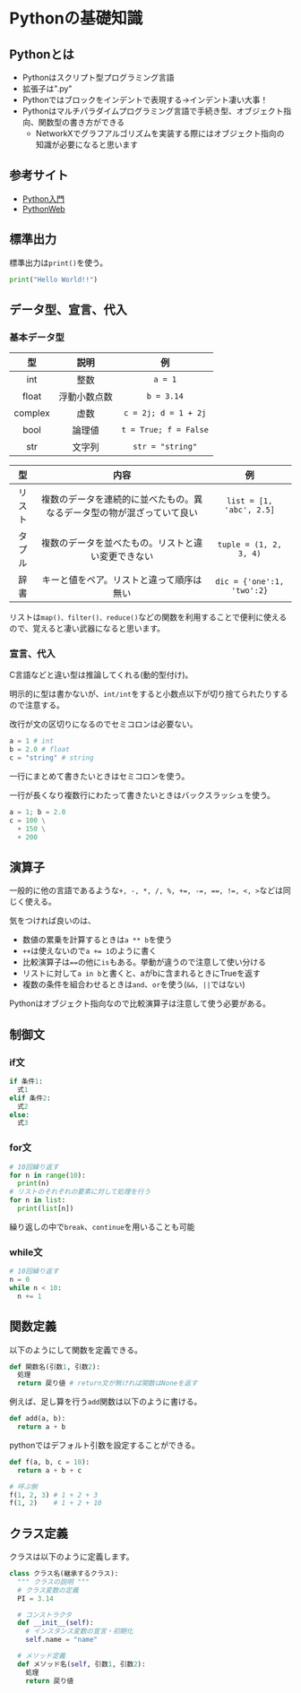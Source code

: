 Pythonの基礎知識
===========

## Pythonとは

- Pythonはスクリプト型プログラミング言語
- 拡張子は".py"
- Pythonではブロックをインデントで表現する→インデント凄い大事！
- Pythonはマルチパラダイムプログラミング言語で手続き型、オブジェクト指向、関数型の書き方ができる
  - NetworkXでグラフアルゴリズムを実装する際にはオブジェクト指向の知識が必要になると思います

## 参考サイト

- [Python入門](http://www.tohoho-web.com/python/index.html)
- [PythonWeb](http://www.pythonweb.jp/tutorial/)

## 標準出力

標準出力は```print()```を使う。

```py
print("Hello World!!")
```

## データ型、宣言、代入

### 基本データ型

|型|説明|例|
|:--:|:--:|:--:|
|int|整数|```a = 1```|
|float|浮動小数点数|```b = 3.14```|
|complex|虚数|```c = 2j; d = 1 + 2j```|
|bool|論理値|```t = True; f = False```|
|str|文字列|```str = "string"```|

|型|内容|例|
|:--:|:--:|:--:|
|リスト|複数のデータを連続的に並べたもの。異なるデータ型の物が混ざっていて良い|```list = [1, 'abc', 2.5]```|
|タプル|複数のデータを並べたもの。リストと違い変更できない|```tuple = (1, 2, 3, 4)```|
|辞書|キーと値をペア。リストと違って順序は無い|```dic = {'one':1, 'two':2}```|

リストは```map()、filter()、reduce()```などの関数を利用することで便利に使えるので、覚えると凄い武器になると思います。

### 宣言、代入

C言語などと違い型は推論してくれる(動的型付け)。

明示的に型は書かないが、```int/int```をすると小数点以下が切り捨てられたりするので注意する。

改行が文の区切りになるのでセミコロンは必要ない。

```py
a = 1 # int
b = 2.0 # float
c = "string" # string
```

一行にまとめて書きたいときはセミコロンを使う。

一行が長くなり複数行にわたって書きたいときはバックスラッシュを使う。

```py
a = 1; b = 2.0
c = 100 \
  + 150 \
  + 200
```

## 演算子

一般的に他の言語であるような```+, -, *, /, %, +=, -=, ==, !=, <, >```などは同じく使える。

気をつければ良いのは、
- 数値の累乗を計算するときは```a ** b```を使う
- ```++```は使えないので```a += 1```のように書く
- 比較演算子は```==```の他に```is```もある。挙動が違うので注意して使い分ける
- リストに対して```a in b```と書くと、aがbに含まれるときにTrueを返す
- 複数の条件を組合わせるときは```and```、```or```を使う(```&&, ||```ではない)

Pythonはオブジェクト指向なので比較演算子は注意して使う必要がある。

## 制御文

### if文

```py
if 条件1:
  式1
elif 条件2:
  式2
else:
  式3
```

### for文

```py
# 10回繰り返す
for n in range(10):
  print(n)
# リストのそれぞれの要素に対して処理を行う
for n in list:
  print(list[n])
```

繰り返しの中で```break```、```continue```を用いることも可能

### while文

```py
# 10回繰り返す
n = 0
while n < 10:
  n += 1
```

## 関数定義

以下のようにして関数を定義できる。

```py
def 関数名(引数1, 引数2):
  処理
  return 戻り値 # return文が無ければ関数はNoneを返す
```

例えば、足し算を行う```add```関数は以下のように書ける。

```py
def add(a, b):
  return a + b
```

pythonではデフォルト引数を設定することができる。

```py
def f(a, b, c = 10):
  return a + b + c

# 呼ぶ側
f(1, 2, 3) # 1 + 2 + 3
f(1, 2)    # 1 + 2 + 10
```

## クラス定義

クラスは以下のように定義します。

```py
class クラス名(継承するクラス):
  """ クラスの説明 """
  # クラス変数の定義
  PI = 3.14

  # コンストラクタ
  def __init__(self):
    # インスタンス変数の宣言・初期化
    self.name = "name"

  # メソッド定義
  def メソッド名(self, 引数1, 引数2):
    処理
    return 戻り値
```
